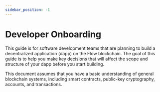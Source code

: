 ```yaml
---
sidebar_position: -1
---
```


# Developer Onboarding

This guide is for software development teams that are planning to build a decentralized application (dapp) on the Flow blockchain. The goal of this guide is to help you make key decisions that will affect the scope and structure of your dapp before you start building.

This document assumes that you have a basic understanding of general blockchain systems, including smart contracts, public-key cryptography, accounts, and transactions.
